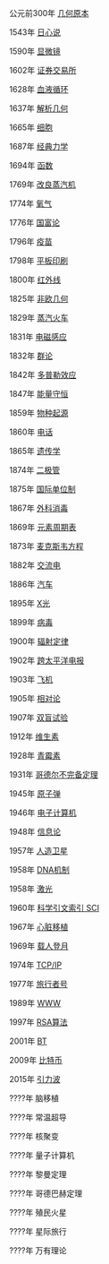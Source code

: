 公元前300年 [几何原本](https://zh.wikipedia.org/wiki/%E5%87%A0%E4%BD%95%E5%8E%9F%E6%9C%AC)

1543年 [日心说](https://zh.wikipedia.org/wiki/%E5%A4%A9%E4%BD%93%E8%BF%90%E8%A1%8C%E8%AE%BA)

1590年 [显微镜](https://zh.wikipedia.org/wiki/%E9%A1%AF%E5%BE%AE%E9%8F%A1)

1602年 [证券交易所](https://zh.wikipedia.org/wiki/%E8%AF%81%E5%88%B8%E4%BA%A4%E6%98%93%E6%89%80)

1628年 [血液循环](https://zh.wikipedia.org/wiki/%E5%BF%83%E8%A1%80%E8%BF%90%E5%8A%A8%E8%AE%BA)

1637年 [解析几何](https://zh.wikipedia.org/wiki/%E8%A7%A3%E6%9E%90%E5%87%A0%E4%BD%95)

1665年 [细胞](https://zh.wikipedia.org/wiki/%E7%BB%86%E8%83%9E)

1687年 [经典力学](https://zh.wikipedia.org/wiki/%E7%89%9B%E9%A1%BF%E8%BF%90%E5%8A%A8%E5%AE%9A%E5%BE%8B) 

1694年 [函数](https://zh.wikipedia.org/wiki/%E5%87%BD%E6%95%B0#%E5%8E%86%E5%8F%B2)

1769年 [改良蒸汽机](https://zh.wikipedia.org/wiki/%E8%92%B8%E6%B1%BD%E6%9C%BA)

1774年 [氧气](https://zh.wikipedia.org/wiki/%E7%BA%A6%E7%91%9F%E5%A4%AB%C2%B7%E6%99%AE%E5%88%A9%E6%96%AF%E7%89%B9%E9%87%8C)

1776年 [国富论](https://zh.wikipedia.org/wiki/%E5%9C%8B%E5%AF%8C%E8%AB%96)

1796年 [疫苗](https://zh.wikipedia.org/wiki/%E7%96%AB%E8%8B%97#%E9%87%8D%E8%A6%81%E9%A0%90%E9%98%B2%E6%80%A7%E7%96%AB%E8%8B%97%E7%99%BC%E5%B1%95%E8%A1%A8)

1798年 [平板印刷](https://zh.wikipedia.org/wiki/%E5%B9%B3%E7%89%88%E5%8D%B0%E5%88%B7)

1800年 [红外线](https://zh.wikipedia.org/wiki/%E7%BA%A2%E5%A4%96%E7%BA%BF)

1825年 [非欧几何](https://zh.wikipedia.org/wiki/%E9%9D%9E%E6%AC%A7%E5%87%A0%E9%87%8C%E5%BE%97%E5%87%A0%E4%BD%95)

1829年 [蒸汽火车](https://zh.wikipedia.org/wiki/%E5%96%AC%E6%B2%BB%C2%B7%E5%8F%B2%E8%92%82%E8%8A%AC%E7%94%9F)

1831年 [电磁感应](https://zh.wikipedia.org/wiki/%E7%94%B5%E7%A3%81%E6%84%9F%E5%BA%94)

1832年 [群论](https://zh.wikipedia.org/wiki/%E5%9F%83%E7%93%A6%E9%87%8C%E6%96%AF%E7%89%B9%C2%B7%E4%BC%BD%E7%BD%97%E7%93%A6)

1842年 [多普勒效应](https://zh.wikipedia.org/wiki/%E5%A4%9A%E6%99%AE%E5%8B%92%E6%95%88%E5%BA%94)

1847年 [能量守恒](https://zh.wikipedia.org/wiki/%E8%83%BD%E9%87%8F%E5%AE%88%E6%81%92%E5%AE%9A%E5%BE%8B)

1859年 [物种起源](https://zh.wikipedia.org/wiki/%E7%89%A9%E7%A7%8D%E8%B5%B7%E6%BA%90)

1860年 [电话](https://zh.wikipedia.org/wiki/%E7%94%B5%E8%AF%9D)

1865年 [遗传学](https://zh.wikipedia.org/wiki/%E9%81%97%E4%BC%A0%E5%AD%A6)

1874年 [二极管](https://zh.wikipedia.org/wiki/%E4%BA%8C%E6%A5%B5%E7%AE%A1)

1875年 [国际单位制](https://zh.wikipedia.org/wiki/%E7%B1%B3%E5%88%B6)

1867年 [外科消毒](https://zh.wikipedia.org/wiki/%E6%B6%88%E6%AF%92)

1869年 [元素周期表](https://zh.wikipedia.org/wiki/%E5%85%83%E7%B4%A0%E5%91%A8%E6%9C%9F%E8%A1%A8)

1873年 [麦克斯韦方程](https://zh.wikipedia.org/wiki/%E8%A9%B9%E5%A7%86%E6%96%AF%C2%B7%E5%85%8B%E6%8B%89%E5%85%8B%C2%B7%E9%BA%A6%E5%85%8B%E6%96%AF%E9%9F%A6)

1882年 [交流电](https://zh.wikipedia.org/wiki/%E4%BA%A4%E6%B5%81%E9%9B%BB)

1886年 [汽车](https://zh.wikipedia.org/wiki/%E5%8D%A1%E5%B0%94%C2%B7%E6%9C%AC%E8%8C%A8)

1895年 [X光](https://zh.wikipedia.org/wiki/X%E5%B0%84%E7%BA%BF)

1899年 [病毒](https://zh.wikipedia.org/wiki/%E7%97%85%E6%AF%92)

1900年 [辐射定律](https://zh.wikipedia.org/wiki/%E6%99%AE%E6%9C%97%E5%85%8B%E9%BB%91%E4%BD%93%E8%BE%90%E5%B0%84%E5%AE%9A%E5%BE%8B)

1902年 [跨太平洋电报](https://zh.wikipedia.org/wiki/%E7%94%B5%E6%8A%A5)

1903年 [飞机](https://zh.wikipedia.org/wiki/%E5%9B%BA%E5%AE%9A%E7%BF%BC%E9%A3%9B%E6%A9%9F)

1905年 [相对论](https://zh.wikipedia.org/wiki/%E7%9B%B8%E5%AF%B9%E8%AE%BA)

1907年 [双盲试验](https://en.wikipedia.org/wiki/Blinded_experiment)

1912年 [维生素](https://zh.wikipedia.org/wiki/%E7%BB%B4%E7%94%9F%E7%B4%A0)

1928年 [青霉素](https://zh.wikipedia.org/wiki/%E9%9D%92%E9%9C%89%E7%B4%A0)

1931年 [哥德尔不完备定理](https://zh.wikipedia.org/wiki/%E5%93%A5%E5%BE%B7%E5%B0%94%E4%B8%8D%E5%AE%8C%E5%A4%87%E5%AE%9A%E7%90%86)

1945年 [原子弹](https://zh.wikipedia.org/wiki/%E5%8E%9F%E5%AD%90%E5%BC%B9)

1946年 [电子计算机](https://zh.wikipedia.org/wiki/%E5%BB%B6%E9%81%B2%E5%AD%98%E5%84%B2%E9%9B%BB%E5%AD%90%E8%87%AA%E5%8B%95%E8%A8%88%E7%AE%97%E5%99%A8)

1948年 [信息论](https://zh.wikipedia.org/wiki/%E5%85%8B%E5%8A%B3%E5%BE%B7%C2%B7%E9%A6%99%E5%86%9C)

1957年 [人造卫星](https://zh.wikipedia.org/wiki/%E5%8F%B2%E6%99%AE%E5%B0%BC%E5%85%8B1%E8%99%9F)

1958年 [DNA机制](https://zh.wikipedia.org/wiki/%E8%84%B1%E6%B0%A7%E6%A0%B8%E7%B3%96%E6%A0%B8%E9%85%B8)

1958年 [激光](https://zh.wikipedia.org/wiki/%E6%BF%80%E5%85%89)

1960年 [科学引文索引 SCI](https://zh.wikipedia.org/wiki/%E7%A7%91%E5%AD%A6%E5%BC%95%E6%96%87%E7%B4%A2%E5%BC%95)

1967年 [心脏移植](https://zh.wikipedia.org/wiki/%E5%BF%83%E8%84%8F%E7%A7%BB%E6%A4%8D)

1969年 [载人登月](https://zh.wikipedia.org/wiki/%E7%99%BB%E9%99%B8%E6%9C%88%E7%90%83)

1974年 [TCP/IP](https://zh.wikipedia.org/wiki/%E4%BA%92%E8%81%94%E7%BD%91)

1977年 [旅行者号](https://zh.wikipedia.org/wiki/%E8%88%AA%E6%B5%B7%E5%AE%B6%E8%A8%88%E7%95%AB)

1989年 [WWW](https://zh.wikipedia.org/wiki/%E4%B8%87%E7%BB%B4%E7%BD%91)

1997年 [RSA算法](https://zh.wikipedia.org/wiki/RSA%E5%8A%A0%E5%AF%86%E6%BC%94%E7%AE%97%E6%B3%95)

2001年 [BT](https://zh.wikipedia.org/wiki/BitTorrent_%28%E5%8D%8F%E8%AE%AE%29)

2009年 [比特币](https://zh.wikipedia.org/wiki/%E6%AF%94%E7%89%B9%E5%B8%81)

2015年 [引力波](https://zh.wikipedia.org/wiki/%E9%87%8D%E5%8A%9B%E6%B3%A2_%28%E7%9B%B8%E5%B0%8D%E8%AB%96%29)

????年 脑移植

????年 常温超导

????年 核聚变

????年 量子计算机

????年 黎曼定理

????年 哥德巴赫定理

????年 殖民火星

????年 星际旅行

????年 万有理论
